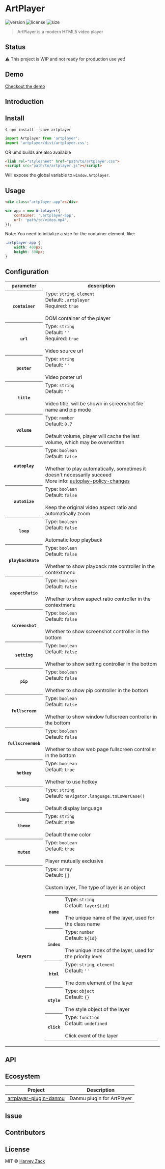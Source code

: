 # ArtPlayer
![version](https://badgen.net/npm/v/artplayer)
![license](https://badgen.net/npm/license/artplayer)
![size](https://badgen.net/bundlephobia/minzip/artplayer)

> ArtPlayer is a modern HTML5 video player

## Status
⚠️  This project is WIP and not ready for production use yet!

## Demo
[Checkout the demo](https://blog.zhw-island.com/ArtPlayer/)

## Introduction

## Install

```
$ npm install --save artplayer
```

```js
import Artplayer from 'artplayer';
import 'artplayer/dist/artplayer.css';
```

OR umd builds are also available

```html
<link rel="stylesheet" href="path/to/artplayer.css">
<script src="path/to/artplayer.js"></script>
```

Will expose the global variable to `window.Artplayer`.

## Usage

```html
<div class="artplayer-app"></div>
```

```js
var app = new Artplayer({
    container: '.artplayer-app',
    url: 'path/to/video.mp4',
});
```

Note: You need to initialize a size for the container element, like:

```css
.artplayer-app {
    width: 400px;
    height: 300px;
}
```

## Configuration
<table>
    <tr>
        <th>parameter</th>
        <th>description</th>
    </tr>
    <tr>
        <th><code>container</code></th>
        <td>
            Type: <code>string</code>, <code>element</code><br>
            Default: <code>.artplayer</code><br>
            Required: <code>true</code><br><br>
            DOM container of the player
        </td>
    </tr>
    <tr>
        <th><code>url</code></th>
        <td>
            Type: <code>string</code><br>
            Default: <code>''</code><br>
            Required: <code>true</code><br><br>
            Video source url 
        </td>
    </tr>
    <tr>
        <th><code>poster</code></th>
        <td>
            Type: <code>string</code><br>
            Default: <code>''</code><br><br>
            Video poster url 
        </td>
    </tr>
    <tr>
        <th><code>title</code></th>
        <td>
            Type: <code>string</code><br>
            Default: <code>''</code><br><br>
            Video title, will be shown in screenshot file name and pip mode
        </td>
    </tr>
    <tr>
        <th><code>volume</code></th>
        <td>
            Type: <code>number</code><br>
            Default: <code>0.7</code><br><br>
            Default volume, player will cache the last volume, which may be overwritten
        </td>
    </tr>
    <tr>
        <th><code>autoplay</code></th>
        <td>
            Type: <code>boolean</code><br>
            Default: <code>false</code><br><br>
            Whether to play automatically, sometimes it doesn't necessarily succeed<br>
            More info: <a  href="https://developers.google.com/web/updates/2017/09/autoplay-policy-changes">autoplay-policy-changes</a>
        </td>
    </tr>
    <tr>
        <th><code>autoSize</code></th>
        <td>
            Type: <code>boolean</code><br>
            Default: <code>false</code><br><br>
            Keep the original video aspect ratio and automatically zoom
        </td>
    </tr>
    <tr>
        <th><code>loop</code></th>
        <td>
            Type: <code>boolean</code><br>
            Default: <code>false</code><br><br>
            Automatic loop playback
        </td>
    </tr>
    <tr>
        <th><code>playbackRate</code></th>
        <td>
            Type: <code>boolean</code><br>
            Default: <code>false</code><br><br>
            Whether to show playback rate controller in the contextmenu
        </td>
    </tr>
    <tr>
        <th><code>aspectRatio</code></th>
        <td>
            Type: <code>boolean</code><br>
            Default: <code>false</code><br><br>
            Whether to show aspect ratio controller in the contextmenu
        </td>
    </tr>
    <tr>
        <th><code>screenshot</code></th>
        <td>
            Type: <code>boolean</code><br>
            Default: <code>false</code><br><br>
            Whether to show screenshot controller in the bottom
        </td>
    </tr>
    <tr>
        <th><code>setting</code></th>
        <td>
            Type: <code>boolean</code><br>
            Default: <code>false</code><br><br>
            Whether to show setting controller in the bottom
        </td>
    </tr>
    <tr>
        <th><code>pip</code></th>
        <td>
            Type: <code>boolean</code><br>
            Default: <code>false</code><br><br>
            Whether to show pip controller in the bottom
        </td>
    </tr>
    <tr>
        <th><code>fullscreen</code></th>
        <td>
            Type: <code>boolean</code><br>
            Default: <code>false</code><br><br>
            Whether to show window fullscreen controller in the bottom
        </td>
    </tr>
    <tr>
        <th><code>fullscreenWeb</code></th>
        <td>
            Type: <code>boolean</code><br>
            Default: <code>false</code><br><br>
            Whether to show web page fullscreen controller in the bottom
        </td>
    </tr>
    <tr>
        <th><code>hotkey</code></th>
        <td>
            Type: <code>boolean</code><br>
            Default: <code>true</code><br><br>
            Whether to use hotkey
        </td>
    </tr>
    <tr>
        <th><code>lang</code></th>
        <td>
            Type: <code>string</code><br>
            Default: <code>navigator.language.toLowerCase()</code><br><br>
            Default display language
        </td>
    </tr>
    <tr>
        <th><code>theme</code></th>
        <td>
            Type: <code>string</code><br>
            Default: <code>#f00</code><br><br>
            Default theme color
        </td>
    </tr>
    <tr>
        <th><code>mutex</code></th>
        <td>
            Type: <code>boolean</code><br>
            Default: <code>true</code><br><br>
            Player mutually exclusive
        </td>
    </tr>
    <tr>
        <th><code>layers</code></th>
        <td>
            Type: <code>array</code><br>
            Default: <code>[]</code><br><br>
            Custom layer, The type of layer is an object<br>
            <table>
                <tr>
                    <th><code>name</code></th>
                    <td>
                        Type: <code>string</code><br>
                        Default: <code>layer${id}</code><br><br>
                        The unique name of the layer, used for the class name
                    </td>
                </tr>
                <tr>
                    <th><code>index</code></th>
                    <td>
                        Type: <code>number</code><br>
                        Default: <code>${id}</code><br><br>
                        The unique index of the layer, used for the priority level
                    </td>
                </tr>
                <tr>
                    <th><code>html</code></th>
                    <td>
                        Type: <code>string</code>, <code>element</code><br>
                        Default: <code>''</code><br><br>
                        The dom element of the layer
                    </td>
                </tr>
                <tr>
                    <th><code>style</code></th>
                    <td>
                        Type: <code>object</code><br>
                        Default: <code>{}</code><br><br>
                        The style object of the layer
                    </td>
                </tr>
                <tr>
                    <th><code>click</code></th>
                    <td>
                        Type: <code>function</code><br>
                        Default: <code>undefined</code><br><br>
                        Click event of the layer
                    </td>
                </tr>
            </table>
        </td>
    </tr>
</table>

## API

## Ecosystem
| Project | Description |
|---------|--------|
| [artplayer-plugin-danmu](https://github.com/zhw2590582/ArtPlayer/tree/master/packages/artplayer-plugin-danmu) | Danmu plugin for ArtPlayer |

## Issue

## Contributors

## License

MIT © [Harvey Zack](https://www.zhw-island.com/)
